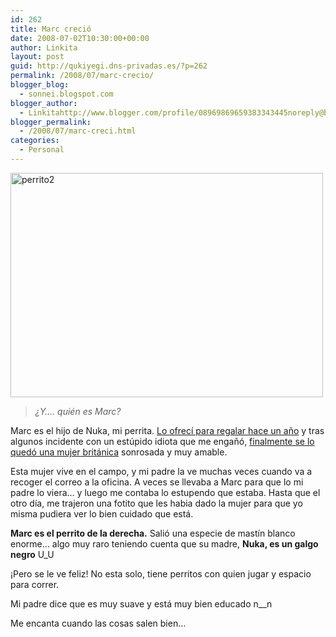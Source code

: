 ```yaml
---
id: 262
title: Marc creció
date: 2008-07-02T10:30:00+00:00
author: Linkita
layout: post
guid: http://qukiyegi.dns-privadas.es/?p=262
permalink: /2008/07/marc-crecio/
blogger_blog:
  - sonnei.blogspot.com
blogger_author:
  - Linkitahttp://www.blogger.com/profile/08969869659383343445noreply@blogger.com
blogger_permalink:
  - /2008/07/marc-creci.html
categories:
  - Personal
---
```

<img src="http://farm4.static.flickr.com/3171/2568201283_61180dc89e.jpg" alt="perrito2" height="359" width="500" />  


<blockquote style="font-style: italic;">
  ¿Y&#8230;. quién es Marc?</p>
</blockquote>

Marc es el hijo de Nuka, mi perrita. [Lo ofrecí para regalar hace un año](http://sonnei.blogspot.com/2007/04/se-regala-cachorro.html) y tras algunos incidente con un estúpido idiota que me engañó, [finalmente se lo quedó una mujer británica](http://sonnei.blogspot.com/2007/05/de-cobi-marc-dog.html) sonrosada y muy amable.

Esta mujer vive en el campo, y mi padre la ve muchas veces cuando va a recoger el correo a la oficina. A veces se llevaba a Marc para que lo mi padre lo viera&#8230; y luego me contaba lo estupendo que estaba. Hasta que el otro día, me trajeron una fotito que les habia dado la mujer para que yo misma pudiera ver lo bien cuidado que está.

<span style="font-weight: bold;">Marc es el perrito de la derecha.</span> Salió una especie de mastín blanco enorme&#8230; algo muy raro teniendo cuenta que su madre, <span style="font-weight: bold;">Nuka, es un galgo negro</span> U_U

¡Pero se le ve feliz! No esta solo, tiene perritos con quien jugar y espacio para correr.

Mi padre dice que es muy suave y está muy bien educado n__n

Me encanta cuando las cosas salen bien&#8230;